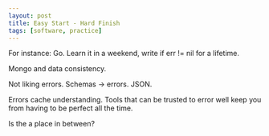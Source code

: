 ```yaml
---
layout: post
title: Easy Start - Hard Finish
tags: [software, practice]
---
```


For instance: Go.
Learn it in a weekend, write if err != nil for a lifetime.

Mongo and data consistency.

Not liking errors. Schemas -> errors. JSON.

Errors cache understanding. Tools that can be trusted to error well keep you from having to be perfect all the time.

Is the a place in between?
